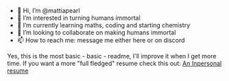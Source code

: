 - 👋 Hi, I’m @mattiapearl
- 👀 I’m interested in turning humans immortal
- 🌱 I’m currently learning maths, coding and starting chemistry
- 💞️ I’m looking to collaborate on making humans immortal
- 📫 How to reach me: message me either here or on discord

Yes, this is the most basic - basic - readme, I'll improve it when I get more time. If you want a more "full fledged" resume check this out: [An Inpersonal resume](https://mattiabas.notion.site/Inpersonal-Resume-a1e93e0dab9d44f19a5c33c9d231dbd6)

<!---
mattiapearl/mattiapearl is a ✨ special ✨ repository because its `README.md` (this file) appears on your GitHub profile.
You can click the Preview link to take a look at your changes.
--->
